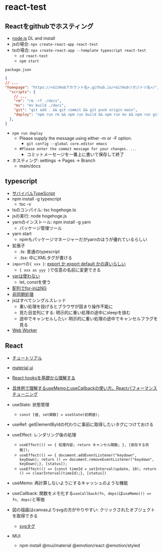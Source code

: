 # react-test

## Reactをgithubでホスティング
- [node.js](https://nodejs.org/en/) DL and install
- jsの場合: `npx create-react-app react-test`
- tsの場合: `npx create-react-app --template typescript react-test`
	- `cd react-test`
	- `npm start`


`package.json`
```json
{
// ...
"homepage": "https://<GitHubアカウント名>.github.io/<GitHubリポジトリ名>/",
  "scripts": {
    // ...
    "rm": "rm -rf ./docs",
    "mv": "mv build ./docs",
    "git": "git add . && git commit && git push origin main",
    "deploy": "npm run rm && npm run build && npm run mv && npm run git"
  },
}
```

- `npm run deploy`
	- Please supply the message using either -m or -F option.
		- `git config --global core.editor emacs`
	- `#Please enter the commit message for your changes. ...`
		- コミットメーセージを一番上に書いて保存して終了
- ホスティング: settings → Pages → Branch
	- main/docs


## typescript
- [サバイバルTypeScript](https://typescriptbook.jp/)
- npm install -g typescript
	- tsc -v
- tsのコンパイル: tsc hogehoge.ts
- jsの実行: node hogehoge.js
- yarnのインストール: npm install -g yarn
	- パッケージ管理ツール
- yarn start
	- npmもパッケージマネージャーだがyarnのほうが優れているらしい
- 拡張子
	- .ts: 普通のtypescript
	- .tsx: 中にXMLタグが書ける
- `import`の`{ xxx }`: [export か export default かの違いらしい](https://blog.bgbgbg.net/archives/4356)
	- `{ xxx as yyy }`で任意の名前に変更できる
- [varは使わない](https://typescriptbook.jp/reference/values-types-variables/vars-problems)
	- let, constを使う
- [配列でfor-inはNG](https://typescriptbook.jp/reference/values-types-variables/array/how-to-loop-an-array)
- [非同期処理](https://jsprimer.net/basic/async/)
- jsはすべてシングルスレッド
	- 重い処理を投げるとブラウザが固まり操作不能に
	- 見た目並列にする: 明示的に重い処理の途中にsleepを挟む
	- 途中でキャンセルしたい: 明示的に重い処理の途中でキャンセルフラグを見る
- [Web Worker](https://qiita.com/suin/items/1537e0b4468705db45ce)

## React
- [チュートリアル](https://ja.reactjs.org/tutorial/tutorial.html)
- [material ui](https://v4.mui.com/)
- [React hooksを基礎から理解する](https://qiita.com/seira/items/f063e262b1d57d7e78b4)
- [具体例で理解するuseMemoとuseCallbackの使い方。Reactパフォーマンスチューニング](https://nishinatoshiharu.com/react-hooks-memo-callback/)

- useState: 状態管理
	- `const [値, set関数] = useState(初期値);`
- useRef: getElementByIdの代わりに事前に取得したいタグにつけておける
- useEffect: レンダリング後の処理
	- `useEffect(() => { 処理内容; return キャンセル関数; }, [依存する状態]);`
	- `useEffect(() => { document.addEventListener("keydown", keyDown); return () => document.removeEventListener("keydown", keyDown);}, [status]);`
	- `useEffect(() => {const timeId = setInterval(update, 10); return () => clearInterval(timeId);}, [status])`
- useMemo: 再計算しないようにするキャッシュのような機能
- useCallback: 関数をメモ化する`useCallback(fn, deps)`は`useMemo(() => fn, deps)`と等価

- 図の描画はcanvasよりsvgの方がやりやすい: クリックされたオブジェクトを取得できる
	- [svgタグ](https://www.webdesignleaves.com/pr/html/svg_basic.html)
- MUI
	- npm install @mui/material @emotion/react @emotion/styled